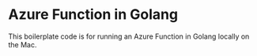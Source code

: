 # Azure Function in Golang

This boilerplate code is for running an Azure Function in Golang locally on the Mac.